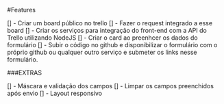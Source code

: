 #Features

[] - Criar um board público no trello
[] - Fazer o request integrado a esse board
[] - Criar os serviços para integração do front-end com a API do Trello utilizando NodeJS
[] - Criar o card ao preenhcer os dados do formulário
[] - Subir o código no github e disponibilizar o formulário com o próprio github ou qualquer outro serviço e submeter os links nesse formulário.

###EXTRAS

[] - Máscara e validação dos campos
[] - Limpar os campos preenchidos após envio
[] - Layout responsivo